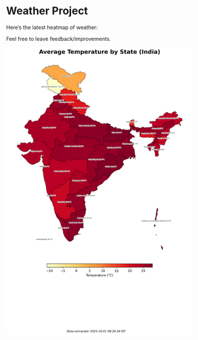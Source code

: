 # Weather Project

Here’s the latest heatmap of weather:

Feel free to leave feedback/improvements.

![India Heatmap](docs/assets/india_heatmap.png?v=DC96FC)
